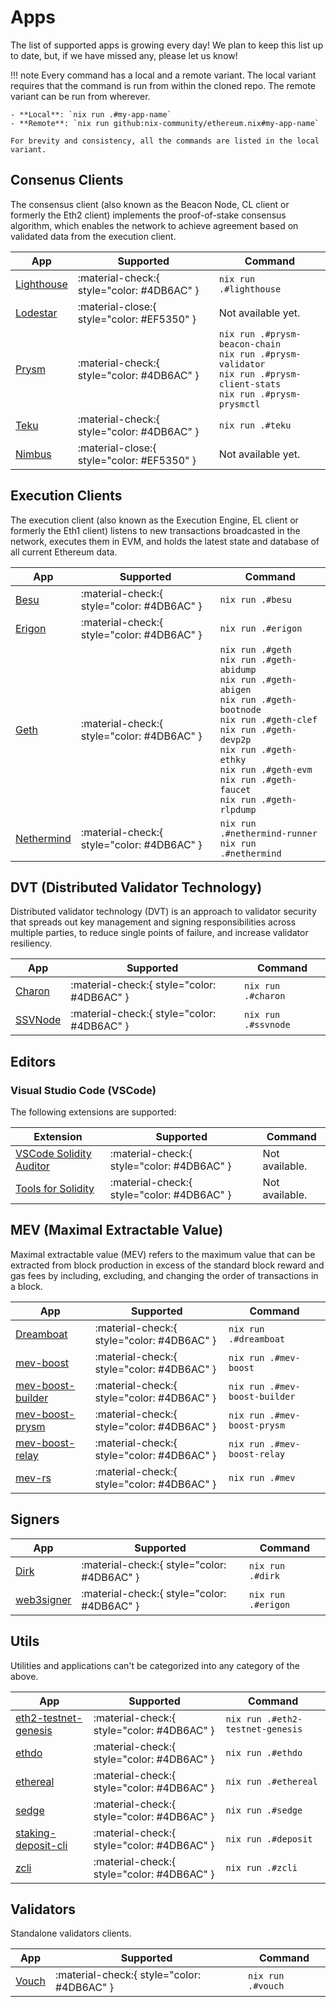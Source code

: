 # Apps

The list of supported apps is growing every day! We plan to keep this list up to date, but, if we have missed any, please let us know!

!!! note
    Every command has a local and a remote variant. The local variant requires that the command is run from within the cloned repo. The remote variant can be run from wherever.

    - **Local**: `nix run .#my-app-name`
    - **Remote**: `nix run github:nix-community/ethereum.nix#my-app-name`

    For brevity and consistency, all the commands are listed in the local variant.

## Consenus Clients

The consensus client (also known as the Beacon Node, CL client or formerly the Eth2 client) implements the proof-of-stake consensus algorithm, which enables the network to achieve agreement based on validated data from the execution client.

| App                                                           | Supported                                  | Command                                                                                                                       |
| ------------------------------------------------------------- | ------------------------------------------ | ----------------------------------------------------------------------------------------------------------------------------- |
| [Lighthouse](https://lighthouse.sigmaprime.io/)               | :material-check:{ style="color: #4DB6AC" } | `nix run .#lighthouse`                                                                                                        |
| [Lodestar](https://lodestar.chainsafe.io/)                    | :material-close:{ style="color: #EF5350" } | Not available yet.                                                                                                            |
| [Prysm](https://prysmaticlabs.com/)                           | :material-check:{ style="color: #4DB6AC" } | `nix run .#prysm-beacon-chain`<br>`nix run .#prysm-validator`<br>`nix run .#prysm-client-stats`<br>`nix run .#prysm-prysmctl` |
| [Teku](https://consensys.net/knowledge-base/ethereum-2/teku/) | :material-check:{ style="color: #4DB6AC" } | `nix run .#teku`                                                                                                              |
| [Nimbus](https://github.com/status-im/nimbus-eth2)            | :material-close:{ style="color: #EF5350" } | Not available yet.                                                                                                            |

## Execution Clients

The execution client (also known as the Execution Engine, EL client or formerly the Eth1 client) listens to new transactions broadcasted in the network, executes them in EVM, and holds the latest state and database of all current Ethereum data.

| App                                             | Supported                                  | Command                                                                                                                                                                                                                                                           |
| ----------------------------------------------- | ------------------------------------------ | ----------------------------------------------------------------------------------------------------------------------------------------------------------------------------------------------------------------------------------------------------------------- |
| [Besu](https://besu.hyperledger.org/en/stable/) | :material-check:{ style="color: #4DB6AC" } | `nix run .#besu`                                                                                                                                                                                                                                                  |
| [Erigon](https://github.com/ledgerwatch/erigon) | :material-check:{ style="color: #4DB6AC" } | `nix run .#erigon`                                                                                                                                                                                                                                                |
| [Geth](https://geth.ethereum.org/)              | :material-check:{ style="color: #4DB6AC" } | `nix run .#geth`<br>`nix run .#geth-abidump`<br>`nix run .#geth-abigen`<br>`nix run .#geth-bootnode`<br>`nix run .#geth-clef`<br>`nix run .#geth-devp2p`<br>`nix run .#geth-ethky`<br>`nix run .#geth-evm`<br>`nix run .#geth-faucet`<br>`nix run .#geth-rlpdump` |
| [Nethermind](https://nethermind.io/)            | :material-check:{ style="color: #4DB6AC" } | `nix run .#nethermind-runner`<br>`nix run .#nethermind`                                                                                                                                                                                                           |

## DVT (Distributed Validator Technology)

Distributed validator technology (DVT) is an approach to validator security that spreads out key management and signing responsibilities across multiple parties, to reduce single points of failure, and increase validator resiliency.

| App                                                | Supported                                  | Command             |
| -------------------------------------------------- | ------------------------------------------ | ------------------- |
| [Charon](https://docs.obol.tech/docs/charon/intro) | :material-check:{ style="color: #4DB6AC" } | `nix run .#charon`  |
| [SSVNode](https://github.com/bloxapp/ssv)          | :material-check:{ style="color: #4DB6AC" } | `nix run .#ssvnode` |

## Editors

### Visual Studio Code (VSCode)

The following extensions are supported:

| Extension                                                                           | Supported                                  | Command        |
| ----------------------------------------------------------------------------------- | ------------------------------------------ | -------------- |
| [VSCode Solidity Auditor](https://github.com/ConsenSys/vscode-solidity-auditor)     | :material-check:{ style="color: #4DB6AC" } | Not available. |
| [Tools for Solidity](https://github.com/Ackee-Blockchain/tools-for-solidity-vscode) | :material-check:{ style="color: #4DB6AC" } | Not available. |

## MEV (Maximal Extractable Value)

Maximal extractable value (MEV) refers to the maximum value that can be extracted from block production in excess of the standard block reward and gas fees by including, excluding, and changing the order of transactions in a block.

| App                                                             | Supported                                  | Command            |
| --------------------------------------------------------------- | ------------------------------------------ | ------------------ |
| [Dreamboat](https://github.com/blocknative/dreamboat)           | :material-check:{ style="color: #4DB6AC" } | `nix run .#dreamboat`   |
| [mev-boost](https://github.com/flashbots/mev-boost)             | :material-check:{ style="color: #4DB6AC" } | `nix run .#mev-boost` |
| [mev-boost-builder](https://github.com/flashbots/builder)       | :material-check:{ style="color: #4DB6AC" } | `nix run .#mev-boost-builder` |
| [mev-boost-prysm](https://github.com/flashbots/prysm)           | :material-check:{ style="color: #4DB6AC" } | `nix run .#mev-boost-prysm` |
| [mev-boost-relay](https://github.com/flashbots/mev-boost-relay) | :material-check:{ style="color: #4DB6AC" } | `nix run .#mev-boost-relay` |
| [mev-rs](https://github.com/ralexstokes/mev-rs)                 | :material-check:{ style="color: #4DB6AC" } | `nix run .#mev` |

## Signers

| App                                                   | Supported                                  | Command            |
| ----------------------------------------------------- | ------------------------------------------ | ------------------ |
| [Dirk](https://github.com/attestantio/dirk)           | :material-check:{ style="color: #4DB6AC" } | `nix run .#dirk`   |
| [web3signer](https://github.com/ConsenSys/web3signer) | :material-check:{ style="color: #4DB6AC" } | `nix run .#erigon` |

## Utils

Utilities and applications can't be categorized into any category of the above.

| App                                                                         | Supported                                  | Command            |
| --------------------------------------------------------------------------- | ------------------------------------------ | ------------------ |
| [eth2-testnet-genesis](https://github.com/protolambda/eth2-testnet-genesis) | :material-check:{ style="color: #4DB6AC" } | `nix run .#eth2-testnet-genesis`   |
| [ethdo](https://github.com/wealdtech/ethdo)                                 | :material-check:{ style="color: #4DB6AC" } | `nix run .#ethdo` |
| [ethereal](https://github.com/wealdtech/ethereal)                           | :material-check:{ style="color: #4DB6AC" } | `nix run .#ethereal` |
| [sedge](https://github.com/NethermindEth/sedge)                             | :material-check:{ style="color: #4DB6AC" } | `nix run .#sedge` |
| [staking-deposit-cli](https://github.com/ethereum/staking-deposit-cli)      | :material-check:{ style="color: #4DB6AC" } | `nix run .#deposit` |
| [zcli](https://github.com/protolambda/zcli)                                 | :material-check:{ style="color: #4DB6AC" } | `nix run .#zcli` |

## Validators

Standalone validators clients.

| App                                            | Supported                                  | Command           |
| ---------------------------------------------- | ------------------------------------------ | ----------------- |
| [Vouch](https://github.com/attestantio/vouch/) | :material-check:{ style="color: #4DB6AC" } | `nix run .#vouch` |
